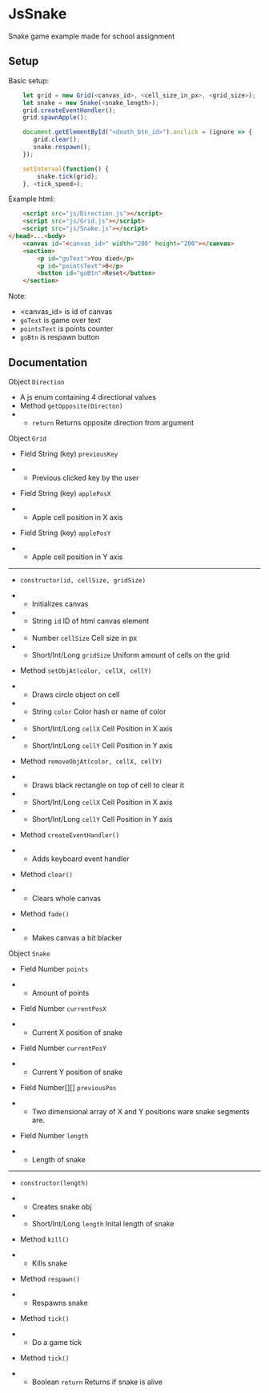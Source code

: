 # JsSnake
Snake game example made for school assignment

## Setup
Basic setup:

```js
    let grid = new Grid(<canvas_id>, <cell_size_in_px>, <grid_size>);
    let snake = new Snake(<snake_length>);
    grid.createEventHandler();
    grid.spawnApple();

    document.getElementById("<death_btn_id>").onclick = (ignore => {
       grid.clear();
       snake.respawn();
    });

    setInterval(function() {
        snake.tick(grid);
    }, <tick_speed>);
```
Example html:
```html
    <script src="js/Direction.js"></script>
    <script src="js/Grid.js"></script>
    <script src="js/Snake.js"></script>
</head>...<body>
    <canvas id="<canvas_id>" width="200" height="200"></canvas>
    <section>
        <p id="goText">You died</p>
        <p id="pointsText">0</p>
        <button id="goBtn">Reset</button>
    </section>
```

Note:
- <canvas_id> is id of canvas
- `goText` is game over text
- `pointsText` is points counter
- `goBtn` is respawn button

## Documentation
Object `Direction`
* A js enum containing 4 directional values
* Method `getOpposite(Directon)`
* * `return` Returns opposite direction from argument

Object `Grid`
* Field String (key) `previousKey`
* * Previous clicked key by the user

* Field String (key) `applePosX`
* * Apple cell position in X axis

* Field String (key) `applePosY`
* * Apple cell position in Y axis

---

* `constructor(id, cellSize, gridSize)`
* * Initializes canvas
* * String `id` ID of html canvas element
* * Number `cellSize` Cell size in px
* * Short/Int/Long `gridSize` Uniform amount of cells on the grid

* Method `setObjAt(color, cellX, cellY)`
* * Draws circle object on cell
* * String `color` Color hash or name of color
* * Short/Int/Long `cellX` Cell Position in X axis
* * Short/Int/Long `cellY` Cell Position in Y axis

* Method `removeObjAt(color, cellX, cellY)`
* * Draws black rectangle on top of cell to clear it
* * Short/Int/Long `cellX` Cell Position in X axis
* * Short/Int/Long `cellY` Cell Position in Y axis

* Method `createEventHandler()`
* * Adds keyboard event handler

* Method `clear()`
* * Clears whole canvas

* Method `fade()`
* * Makes canvas a bit blacker

Object `Snake`
* Field Number `points`
* * Amount of points

* Field Number `currentPosX`
* * Current X position of snake

* Field Number `currentPosY`
* * Current Y position of snake

* Field Number\[\]\[\] `previousPos`
* * Two dimensional array of X and Y positions ware snake segments are.

* Field Number `length`
* * Length of snake

---

* `constructor(length)`
* * Creates snake obj
* * Short/Int/Long `length` Inital length of snake

* Method `kill()`
* * Kills snake

* Method `respawn()`
* * Respawns snake

* Method `tick()`
* * Do a game tick

* Method `tick()`
* * Boolean `return` Returns if snake is alive
